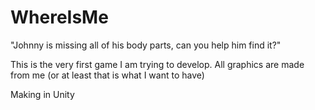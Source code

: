 # WhereIsMe
"Johnny is missing all of his body parts, can you help him find it?"

This is the very first game I am trying to develop. 
All graphics are made from me (or at least that is what I want to have)

Making in Unity
